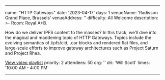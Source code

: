 ---

name: "HTTP Gateways"
date: '2023-04-17'
days: 1
venueName: 'Radisson Grand Place, Brussels'
venueAddress: ''
difficulty: All Welcome
description: >-
  Room: Royal A+B.
  
  How do we deliver IPFS content to the masses? In this track, we'll dive into the magical and maddening topic of HTTP Gateways. Topics include the evolving semantics of /ipfs/cid, .car blocks and rendered flat files, and large-scale efforts to improve gateway architectures such as Project Saturn and Project Rhea.

<a href="https://youtube.com/playlist?list=PLuhRWgmPaHtTapMgLW7rRh92Tk8u7wip5">View video playlist</a>
priority: 2
attendees: 50
org: ''
dri: 'Will Scott'
times: '10:00 AM - 4:00 PM'



---